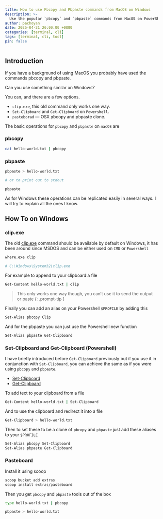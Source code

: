 ```yaml
---
title: How to use Pbcopy and Pbpaste commands from MacOS on Windows
description: >-
  Use the popular `pbcopy` and `pbpaste` commands from MacOS on PowerShell
author: pachoyan
date: 2025-04-21 20:00:00 +0800
categories: [terminal, cli]
tags: [terminal, cli, tool]
pin: false
---
```


## Introduction

If you have a background of using MacOS you probably have used the commands pbcopy and pbpaste.

Can you use something similar on Windows?

You can, and there are a few options.

- `clip.exe`, this old command only works one way.
- `Set-Clipboard` and `Get-Clipboard` on `Powershell`.
- `pasteborad` — OSX pbcopy and pbpaste clone.

The basic operations for `pbcopy` and `pbpaste` on `macOS` are

### pbcopy

```bash
cat hello-world.txt | pbcopy
```

### pbpaste

```bash
pbpaste > hello-world.txt

# or to print out to stdout

pbpaste
```

As for Windows these operations can be replicated easily in several ways. I will try to explain all the ones I know.

## How To on Windows

### clip.exe

The old [clip.exe](https://learn.microsoft.com/en-us/windows-server/administration/windows-commands/clip) command should be available by default on Windows, it has been around since MSDOS and can be either used on `CMD` or `Powershell`

```bash
where.exe clip

# C:\Windows\System32\clip.exe
```

For example to append to your clipboard a file

```bash
Get-Content hello-world.txt | clip
```

<!-- markdownlint-capture -->
<!-- markdownlint-disable -->
> This only works one way though, you can’t use it to send the output or paste
{: .prompt-tip }
<!-- markdownlint-restore -->

Finally you can add an alias on your Powershell `$PROFILE` by adding this

```bash
Set-Alias pbcopy Clip
```

And for the pbpaste you can just use the Powershell new function

```bash
Set-Alias pbpaste Get-Clipboard
```

### Set-Clipboard and Get-Clipboard (Powershell)

I have briefly introduced before `Get-Clipboard` previously but if you use it in conjunction with `Set-Clipboard`, you can achieve the same as if you were using `pbcopy` and `pbpaste`.

- [Set-Clipboard](https://learn.microsoft.com/en-us/powershell/module/microsoft.powershell.management/set-clipboard)
- [Get-Clipboard](https://learn.microsoft.com/en-us/powershell/module/microsoft.powershell.management/get-clipboard)

To add text to your clipboard from a file

```bash
Get-Content hello-world.txt | Set-Clipboard
```

And to use the clipboard and redirect it into a file

```bash
Get-Clipboard > hello-world.txt
```

Then to set these to be a clone of `pbcopy` and `pbpaste` just add these aliases to your `$PROFILE`

```bash
Set-Alias pbcopy Set-Clipboard
Set-Alias pbpaste Get-Clipboard
```

### Pasteboard

Install it using scoop

```bash
scoop bucket add extras
scoop install extras/pasteboard
```

Then you get `pbcopy` and `pbpaste` tools out of the box

```bash
type hello-world.txt | pbcopy
```

```bash
pbpaste > hello-world.txt
```

